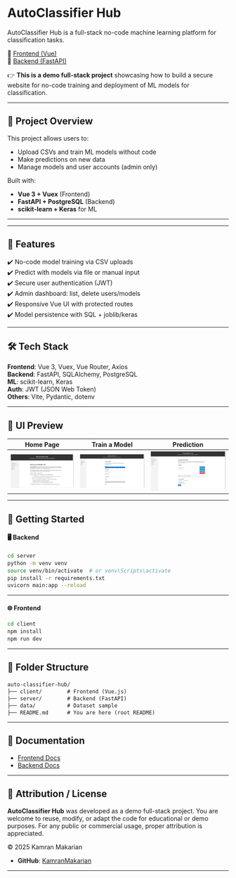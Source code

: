 # AutoClassifier Hub

AutoClassifier Hub is a full-stack no-code machine learning platform for classification tasks.

📁 [Frontend (Vue)](client/)  
📁 [Backend (FastAPI)](server/)

👉 **This is a demo full-stack project** showcasing how to build a secure website for no-code training and deployment of ML models for classification. 

---

## 🧩 Project Overview

This project allows users to:
- Upload CSVs and train ML models without code
- Make predictions on new data
- Manage models and user accounts (admin only)

Built with:
- **Vue 3 + Vuex** (Frontend)
- **FastAPI + PostgreSQL** (Backend)
- **scikit-learn + Keras** for ML

---

---

## 🎯 Features

✔️ No-code model training via CSV uploads  
✔️ Predict with models via file or manual input  
✔️ Secure user authentication (JWT)  
✔️ Admin dashboard: list, delete users/models  
✔️ Responsive Vue UI with protected routes  
✔️ Model persistence with SQL + joblib/keras

---

## 🛠️ Tech Stack

**Frontend**: Vue 3, Vuex, Vue Router, Axios  
**Backend**: FastAPI, SQLAlchemy, PostgreSQL  
**ML**: scikit-learn, Keras  
**Auth**: JWT (JSON Web Token)  
**Others**: Vite, Pydantic, dotenv

---

## 📸 UI Preview

| Home Page                     | Train a Model                   | Prediction                          |
| ----------------------------- | ------------------------------- | ----------------------------------- |
| ![Home](client/screenshots/home.png) | ![Train](client/screenshots/train.png) | ![Predict](client/screenshots/predict.png) |


---

## 🚀 Getting Started

#### 🖥 Backend

```bash
cd server
python -m venv venv
source venv/bin/activate  # or venv\Scripts\activate
pip install -r requirements.txt
uvicorn main:app --reload
````
---

#### 🌐 Frontend

```bash
cd client
npm install
npm run dev
```

---

## 📁 Folder Structure

```
auto-classifier-hub/
├── client/        # Frontend (Vue.js)
├── server/        # Backend (FastAPI)
├── data/          # Dataset sample
├── README.md      # You are here (root README)
```

---

## 📄 Documentation

* [Frontend Docs](client/README.md)
* [Backend Docs](server/README.md)

---

## 📌 Attribution / License

**AutoClassifier Hub** was developed as a demo full-stack project. You are welcome to reuse, modify, or adapt the code for educational or demo purposes. For any public or commercial usage, proper attribution is appreciated.

© 2025 Kamran Makarian
* **GitHub**: [KamranMakarian](https://github.com/KamranMakarian) 

---

